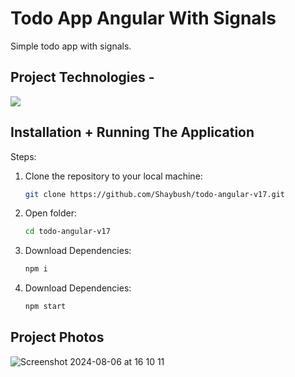 # Todo App Angular With Signals

Simple todo app with signals.

## Project Technologies - 

<img src="https://skillicons.dev/icons?i=angular,typescript&perline=7" />

## Installation + Running The Application

Steps: 

1. Clone the repository to your local machine:
   ```sh
   git clone https://github.com/Shaybush/todo-angular-v17.git
   
2. Open folder:
   ```sh
   cd todo-angular-v17

3. Download Dependencies:
   ```sh
   npm i

4. Download Dependencies:
   ```sh
   npm start

## Project Photos

![Screenshot 2024-08-06 at 16 10 11](https://github.com/user-attachments/assets/af2b0dcd-74fb-470d-b4a5-663aa545432c)
